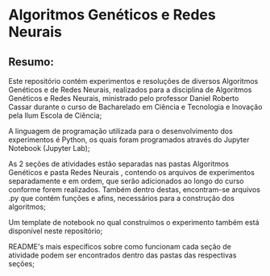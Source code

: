 # Algoritmos Genéticos e Redes Neurais

## Resumo:

Este repositório contém experimentos e resoluções de diversos Algoritmos Genéticos e de Redes Neurais, realizados para a disciplina de Algoritmos Genéticos e Redes Neurais, ministrado pelo professor Daniel Roberto Cassar durante o curso de Bacharelado em Ciência e Tecnologia e Inovação pela Ilum Escola de Ciência;

A linguagem de programação utilizada para o desenvolvimento dos experimentos é Python, os quais foram programados através do Jupyter Notebook (Jupyter Lab);

As 2 seções de atividades estão separadas nas pastas Algoritmos Genéticos e pasta Redes Neurais , contendo os arquivos de experimentos separadamente e em ordem, que serão adicionados ao longo do curso conforme forem realizados. Também dentro destas, encontram-se arquivos .py que contém funções e afins, necessários para a construção dos algoritmos;

Um template de notebook no qual construímos o experimento também está disponível neste repositório;

README's mais específicos sobre como funcionam cada seção de atividade podem ser encontrados dentro das pastas das respectivas seções;
